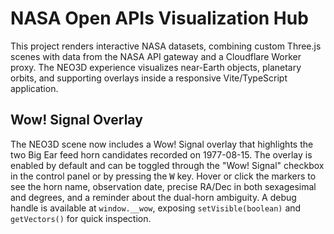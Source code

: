 # NASA Open APIs Visualization Hub

This project renders interactive NASA datasets, combining custom Three.js scenes with data from the NASA API gateway and a Cloudflare Worker proxy. The NEO3D experience visualizes near-Earth objects, planetary orbits, and supporting overlays inside a responsive Vite/TypeScript application.

## Wow! Signal Overlay

The NEO3D scene now includes a Wow! Signal overlay that highlights the two Big Ear feed horn candidates recorded on 1977-08-15. The overlay is enabled by default and can be toggled through the "Wow! Signal" checkbox in the control panel or by pressing the <kbd>W</kbd> key. Hover or click the markers to see the horn name, observation date, precise RA/Dec in both sexagesimal and degrees, and a reminder about the dual-horn ambiguity. A debug handle is available at `window.__wow`, exposing `setVisible(boolean)` and `getVectors()` for quick inspection.
